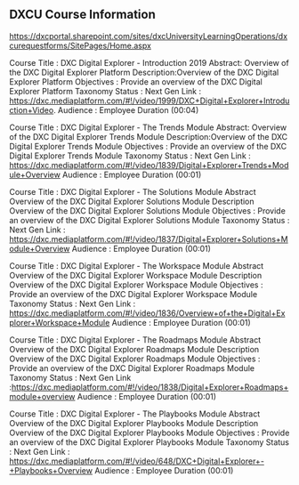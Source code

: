 ## DXCU Course Information

https://dxcportal.sharepoint.com/sites/dxcUniversityLearningOperations/dxcurequestforms/SitePages/Home.aspx 



Course Title : DXC Digital Explorer - Introduction 2019
Abstract: Overview of the DXC Digital Explorer Platform
Description:Overview of the DXC Digital Explorer Platform
Objectives : Provide an overview of the DXC Digital Explorer Platform
Taxonomy Status : Next Gen
Link : https://dxc.mediaplatform.com/#!/video/1999/DXC+Digital+Explorer+Introduction+Video.
Audience : Employee
Duration (00:04)


Course Title : DXC Digital Explorer - The Trends Module
Abstract: Overview of the DXC Digital Explorer Trends Module
Description:Overview of the DXC Digital Explorer Trends Module
Objectives : Provide an overview of the DXC Digital Explorer Trends Module
Taxonomy Status : Next Gen
Link : https://dxc.mediaplatform.com/#!/video/1839/Digital+Explorer+Trends+Module+Overview 
Audience : Employee
Duration (00:01)

Course Title : DXC Digital Explorer - The Solutions Module
Abstract Overview of the DXC Digital Explorer Solutions Module
Description Overview of the DXC Digital Explorer Solutions Module
Objectives : Provide an overview of the DXC Digital Explorer Solutions Module
Taxonomy Status : Next Gen
Link : https://dxc.mediaplatform.com/#!/video/1837/Digital+Explorer+Solutions+Module+Overview
Audience : Employee
Duration (00:01)

Course Title : DXC Digital Explorer - The Workspace Module
Abstract Overview of the DXC Digital Explorer Workspace Module
Description Overview of the DXC Digital Explorer Workspace Module
Objectives : Provide an overview of the DXC Digital Explorer Workspace Module
Taxonomy Status : Next Gen
Link : https://dxc.mediaplatform.com/#!/video/1836/Overview+of+the+Digital+Explorer+Workspace+Module
Audience : Employee
Duration (00:01)

Course Title : DXC Digital Explorer - The Roadmaps Module
Abstract Overview of the DXC Digital Explorer Roadmaps Module
Description Overview of the DXC Digital Explorer Roadmaps Module
Objectives : Provide an overview of the DXC Digital Explorer Roadmaps Module
Taxonomy Status : Next Gen
Link :https://dxc.mediaplatform.com/#!/video/1838/Digital+Explorer+Roadmaps+module+overview
Audience : Employee
Duration (00:01)

Course Title : DXC Digital Explorer - The Playbooks Module
Abstract Overview of the DXC Digital Explorer Playbooks Module
Description Overview of the DXC Digital Explorer Playbooks Module
Objectives : Provide an overview of the DXC Digital Explorer Playbooks Module
Taxonomy Status : Next Gen
Link : https://dxc.mediaplatform.com/#!/video/648/DXC+Digital+Explorer+-+Playbooks+Overview
Audience : Employee
Duration (00:01)


